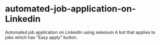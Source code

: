 # automated-job-application-on-Linkedin
Automated job application on LinkedIn using selenium
A bot that applies to jobs which has "Easy apply" button. 
